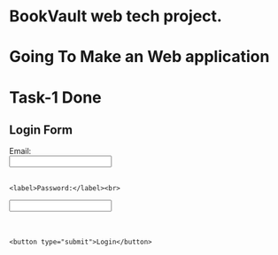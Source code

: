 # BookVault web tech project.
# Going To Make an Web application 
# Task-1 Done

<!DOCTYPE html>
<html>
<head>
<title>Login Page</title>
<style>
    .error { color: red; font-size: 14px; }
</style>
</head>
<body>
 
  <h2>Login Form</h2>
<form onsubmit="return validateForm()">
<label>Email:</label><br>
<input type="text" id="email"><br>
<span id="emailError" class="error"></span><br>
 
    <label>Password:</label><br>
<input type="password" id="password"><br>
<span id="passwordError" class="error"></span><br><br>
 
    <button type="submit">Login</button>
</form>
 
  <script>
    function validateForm() {
      let isValid = true;
 
      // Get values
      const email = document.getElementById("email").value.trim();
      const password = document.getElementById("password").value.trim();
 
      // Clear previous errors
      document.getElementById("emailError").innerHTML = "";
      document.getElementById("passwordError").innerHTML = "";
 
      // 1. Email is required
      if (email === "") {
        document.getElementById("emailError").innerHTML = "Email is required.";
        isValid = false;
      }
 
      // 2. Email format validation
      const emailPattern = /^[^\s@]+@[^\s@]+\.[^\s@]+$/;
      if (email !== "" && !emailPattern.test(email)) {
        document.getElementById("emailError").innerHTML = "Enter a valid email address.";
        isValid = false;
      }
 
      // 3. Password is required
      if (password === "") {
        document.getElementById("passwordError").innerHTML = "Password is required.";
        isValid = false;
      }
 
      // 4. Password must be at least 6 characters
      if (password.length > 0 && password.length < 6) {
        document.getElementById("passwordError").innerHTML = "Password must be at least 6 characters.";
        isValid = false;
      }
 
      // 5. Password must contain at least one number
      const numberPattern = /\d/;
      if (password.length >= 6 && !numberPattern.test(password)) {
        document.getElementById("passwordError").innerHTML = "Password must contain at least one number.";
        isValid = false;
      }
 
      return isValid;
    }
</script>
 
</body>
</html>


